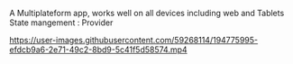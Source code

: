 A Multiplateform app, works well on all devices including web and Tablets
State mangement : Provider


https://user-images.githubusercontent.com/59268114/194775995-efdcb9a6-2e71-49c2-8bd9-5c41f5d58574.mp4

